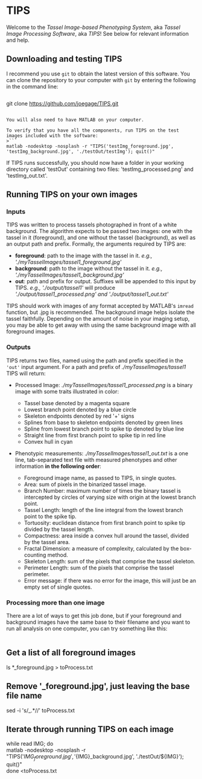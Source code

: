 # TIPS

Welcome to the *Tassel Image-based Phenotyping System*, aka *Tassel Image Processing Software*, aka *TIPS*!  See below for relevant information and help.

## Downloading and testing TIPS

I recommend you use `git` to obtain the latest version of this software.  You can clone the repository to your computer with `git` by entering the following in the command line:
>```
git clone https://github.com/joegage/TIPS.git
```

You will also need to have MATLAB on your computer.

To verify that you have all the components, run TIPS on the test images included with the software:
>```
matlab -nodesktop -nosplash -r "TIPS('testImg_foreground.jpg', 'testImg_background.jpg', './testOut/testImg'); quit()"
```

If TIPS runs successfully, you should now have a folder in your working directory called 'testOut' containing two files: 'testImg_processed.png' and 'testImg_out.txt'.

## Running TIPS on your own images
### Inputs
TIPS was written to process tassels photographed in front of a white background.  The algorithm expects to be passed two images: one with the tassel in it (foreground), and one without the tassel (background), as well as an output path and prefix.  Formally, the arguments required by TIPS are:

* **foreground**: path to the image with the tassel in it. *e.g., './myTasselImages/tassel1_foreground.jpg'*
* **background**: path to the image without the tassel in it. *e.g., './myTasselImages/tassel1_background.jpg'*
* **out**: path and prefix for output.  Suffixes will be appended to this input by TIPS. *e.g., './output/tassel1'* will produce *'./output/tassel1_processed.png' and './output/tassel1_out.txt'*

TIPS should work with images of any format accepted by MATLAB's `imread` function, but .jpg is recommended. The background image helps isolate the tassel faithfully.  Depending on the amount of noise in your imaging setup, you may be able to get away with using the same background image with all foreground images.

### Outputs
TIPS returns two files, named using the path and prefix specified in the `'out'` input argument.  For a path and prefix of *./myTasselImages/tassel1* TIPS will return:

* Processed Image: *./myTasselImages/tassel1_processed.png* is a binary image with some traits illustrated in color:
  + Tassel base denoted by a magenta square
  + Lowest branch point denoted by a blue circle
  + Skeleton endpoints denoted by red '+' signs
  + Splines from base to skeleton endpoints denoted by green lines
  + Spline from lowest branch point to spike tip denoted by blue line
  + Straight line from first branch point to spike tip in red line
  + Convex hull in cyan

* Phenotypic measurements: *./myTasselImages/tassel1_out.txt* is a one line, tab-separated text file with measured phenotypes and other information **in the following order**:
  + Foreground image name, as passed to TIPS, in single quotes.
  + Area: sum of pixels in the binarized tassel image.
  + Branch Number: maximum number of times the binary tassel is intercepted by circles of varying size with origin at the lowest branch point.
  + Tassel Length: length of the line integral from the lowest branch point to the spike tip.
  + Tortuosity: euclidean distance from first branch point to spike tip divided by the tassel length.
  + Compactness: area inside a convex hull around the tassel, divided by the tassel area.
  + Fractal Dimension: a measure of complexity, calculated by the box-counting method.
  + Skeleton Length: sum of the pixels that comprise the tassel skeleton.
  + Perimeter Length: sum of the pixels that comprise the tassel perimeter.
  + Error message: if there was no error for the image, this will just be an empty set of single quotes.
  
### Processing more than one image
There are a lot of ways to get this job done, but if your foreground and background images have the same base to their filename and you want to run all analysis on one computer, you can try something like this:

>```
## Get a list of all foreground images  
ls *_foreground.jpg > toProcess.txt  
## Remove '_foreground.jpg', just leaving the base file name  
sed -i 's/_.*//' toProcess.txt  
## Iterate through running TIPS on each image
while read IMG; do  
  matlab -nodesktop -nosplash -r \
  "TIPS('${IMG}_foreground.jpg', '${IMG}_background.jpg', './testOut/${IMG}'); quit()"  
done <toProcess.txt
```
